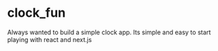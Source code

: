 # clock_fun

Always wanted to build a simple clock app. Its simple and easy to start playing with react and next.js
